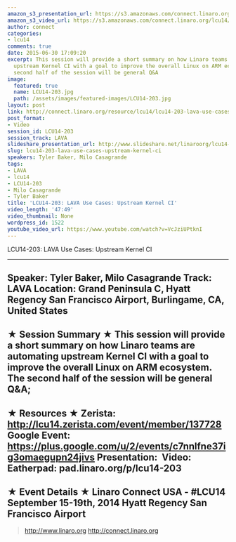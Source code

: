 ```yaml
---
amazon_s3_presentation_url: https://s3.amazonaws.com/connect.linaro.org/hkg15/Videos/09-16-Tuesday/LCU14-203.pdf
amazon_s3_video_url: https://s3.amazonaws.com/connect.linaro.org/lcu14/videos/09-16-Tuesday/LCU14-203-+LAVA+Use+Cases-+Upstream+Kernel+CI.mp4
author: connect
categories:
- lcu14
comments: true
date: 2015-06-30 17:09:20
excerpt: This session will provide a short summary on how Linaro teams are automating
  upstream Kernel CI with a goal to improve the overall Linux on ARM ecosystem. The
  second half of the session will be general Q&A
image:
  featured: true
  name: LCU14-203.jpg
  path: /assets/images/featured-images/LCU14-203.jpg
layout: post
link: http://connect.linaro.org/resource/lcu14/lcu14-203-lava-use-cases-upstream-kernel-ci/
post_format:
- Video
session_id: LCU14-203
session_track: LAVA
slideshare_presentation_url: http://www.slideshare.net/linaroorg/lcu14-203-lava-use-cases-upstream-kernel-ci
slug: lcu14-203-lava-use-cases-upstream-kernel-ci
speakers: Tyler Baker, Milo Casagrande
tags:
- LAVA
- lcu14
- LCU14-203
- Milo Casagrande
- Tyler Baker
title: 'LCU14-203: LAVA Use Cases: Upstream Kernel CI'
video_length: '47:49'
video_thumbnail: None
wordpress_id: 1522
youtube_video_url: https://www.youtube.com/watch?v=VcJziUPtknI
---
```


LCU14-203: LAVA Use Cases: Upstream Kernel CI

---------------------------------------------------

Speaker: Tyler Baker, Milo Casagrande
Track: LAVA
Location: Grand Peninsula C, Hyatt Regency San Francisco Airport, Burlingame, CA, United States
---------------------------------------------------

★ Session Summary ★
This session will provide a short summary on how Linaro teams are automating upstream Kernel CI with a goal to improve the overall Linux on ARM ecosystem.   The second half of the session will be general Q&A;
---------------------------------------------------

★ Resources ★
Zerista: http://lcu14.zerista.com/event/member/137728
Google Event: https://plus.google.com/u/2/events/c7nnlfne37ig3omaegupn24jivs
Presentation: 
Video: 
Eatherpad: pad.linaro.org/p/lcu14-203
---------------------------------------------------

★ Event Details ★
Linaro Connect USA - #LCU14
September 15-19th, 2014
Hyatt Regency San Francisco Airport
---------------------------------------------------

> http://www.linaro.org
> http://connect.linaro.org